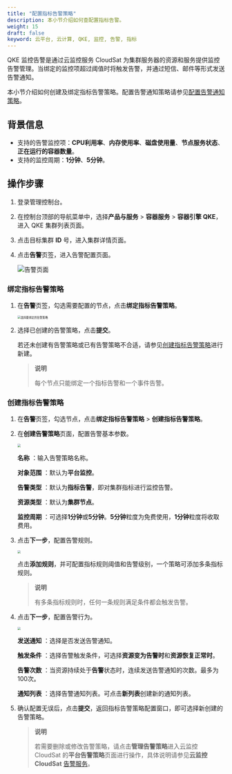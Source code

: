 ```yaml
---
title: "配置指标告警策略"
description: 本小节介绍如何查配置指标告警。 
weight: 15
draft: false
keyword: 云平台, 云计算, QKE, 监控, 告警, 指标
---
```


QKE 监控告警是通过云监控服务 CloudSat 为集群服务器的资源和服务提供监控告警管理。当绑定的监控项超过阈值时将触发告警，并通过短信、邮件等形式发送告警通知。

本小节介绍如何创建及绑定指标告警策略。配置告警通知策略请参见[配置告警通知策略](../cfgnotice/)。

## 背景信息

- 支持的告警监控项：**CPU利用率**、**内存使用率**、**磁盘使用量**、**节点服务状态**、**正在运行的容器数量**。
- 支持的监控周期：**1分钟**、**5分钟**。

## 操作步骤

1. 登录管理控制台。

2. 在控制台顶部的导航菜单中，选择**产品与服务** > **容器服务** > **容器引擎 QKE**，进入 QKE 集群列表页面。

3. 点击目标集群 **ID** 号，进入集群详情页面。

4. 点击**告警**页签，进入告警配置页面。

   <img src="../../../_images/warning.png" alt="告警页面" />

### 绑定指标告警策略

1. 在**告警**页签，勾选需要配置的节点，点击**绑定指标告警策略**。

   <img src="/database/redis_cluster/_images/select_warning_policy.png" alt="选择要绑定的告警策略" style="zoom:45%;" />

2. 选择已创建的告警策略，点击**提交**。

   若还未创建有告警策略或已有告警策略不合适，请参见[创建指标告警策略](#创建指标告警策略)进行新建。

   >**说明**
   >
   >每个节点只能绑定一个指标告警和一个事件告警。

### 创建指标告警策略

1. 在**告警**页签，勾选节点，点击**绑定指标告警策略** > **创建指标告警策略**。

2. 在**创建告警策略**页面，配置告警基本参数。

   <img src="/database/redis_cluster/_images/create_warning_policy_1.png" style="zoom:45%;" />

   **名称** ：输入告警策略名称。

   **对象范围** ：默认为**平台监控**。

   **告警类型** ：默认为**指标告警**，即对集群指标进行监控告警。

   **资源类型** ：默认为**集群节点**。

   **监控周期** ：可选择**1分钟**或**5分钟**。**5分钟**粒度为免费使用，**1分钟**粒度将收取费用。

3. 点击**下一步**，配置告警规则。

   <img src="../../../_images/create_warning_policy_2.png" style="zoom:45%;" />

   点击**添加规则**，并可配置指标规则阈值和告警级别，一个策略可添加多条指标规则。

   > **说明**
   >
   > 有多条指标规则时，任何一条规则满足条件都会触发告警。

4. 点击**下一步**，配置告警行为。

   <img src="/database/redis_cluster/_images/create_warning_policy_3.png" style="zoom:45%;" />

   **发送通知** ：选择是否发送告警通知。

   **触发条件** ：选择告警触发条件，可选择**资源变为告警时**和**资源恢复正常时**。

   **告警次数** ：当资源持续处于**告警**状态时，连续发送告警通知的次数。最多为100次。

   **通知列表** ：选择告警通知列表。可点击**新列表**创建新的通知列表。

5. 确认配置无误后，点击**提交**，返回指标告警策略配置窗口，即可选择新创建的告警策略。

   > **说明**
   >
   > 若需要删除或修改告警策略，请点击**管理告警策略**进入云监控 CloudSat 的**平台告警策略**页面进行操作，具体说明请参见**云监控 CloudSat** [告警服务](/monitor_service/cloudsat/manual/alarm_service/)。

